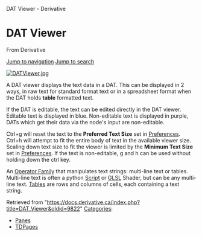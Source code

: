 

DAT Viewer - Derivative
























# DAT Viewer

From Derivative



[Jump to navigation](#mw-head)
[Jump to search](#searchInput)

[![DATViewer.jpg](https://docs.derivative.ca/images/0/05/DATViewer.jpg)](https://docs.derivative.ca/File:DATViewer.jpg)

A DAT viewer displays the text data in a DAT. This can be displayed in 2 ways, in raw text for standard format text or in a spreadsheet format when the DAT holds **table** formatted text.

If the DAT is editable, the text can be edited directly in the DAT viewer. Editable text is displayed in blue. Non-editable text is displayed in purple, DATs which get their data via the node's input are non-editable.

Ctrl+g will reset the text to the **Preferred Text Size** set in [Preferences](Dialogs_Preferences_Dialog.html "Dialogs:Preferences Dialog").
Ctrl+h will attempt to fit the entire body of text in the available viewer size. Scaling down text size to fit the viewer is limited by the **Minimum Text Size** set in [Preferences](Dialogs_Preferences_Dialog.html "Dialogs:Preferences Dialog").
If the text is non-editable, g and h can be used without holding down the ctrl key.

An [Operator Family](Operator_Family.html "Operator Family") that manipulates text strings: multi-line text or tables. Multi-line text is often a python [Script](Script.html "Script") or [GLSL](GLSL.html "GLSL") Shader, but can be any multi-line text. [Tables](Table_DAT.html "Table DAT") are rows and columns of cells, each containing a text string.







Retrieved from "<https://docs.derivative.ca/index.php?title=DAT_Viewer&oldid=9822>"
[Categories](Special_Categories.html "Special:Categories"):

* [Panes](https://docs.derivative.ca/index.php?title=Category:Panes&action=edit&redlink=1 "Category:Panes (page does not exist)")
* [TDPages](Category_TDPages.html "Category:TDPages")